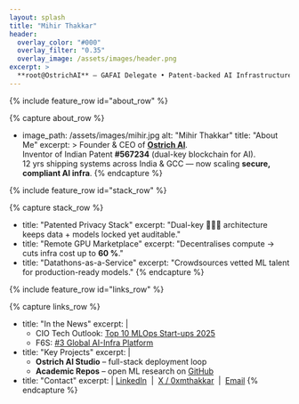 ```yaml
---
layout: splash
title: "Mihir Thakkar"
header:
  overlay_color: "#000"
  overlay_filter: "0.35"
  overlay_image: /assets/images/header.png
excerpt: >
  **root@OstrichAI** — GAFAI Delegate • Patent-backed AI Infrastructure
---
```


{% include feature_row id="about_row" %}

{% capture about_row %}
- image_path: /assets/images/mihir.jpg
  alt: "Mihir Thakkar"
  title: "About Me"
  excerpt: >
    Founder & CEO of **[Ostrich AI](https://ostrichai.webflow.io/)**.  
    Inventor of Indian Patent **#567234** (dual-key blockchain for AI).  
    12 yrs shipping systems across India & GCC — now scaling **secure, compliant AI infra**.
{% endcapture %}

{% include feature_row id="stack_row" %}

{% capture stack_row %}
- title: "Patented Privacy Stack"
  excerpt: "Dual-key 🚪🔑🔑 architecture keeps data + models locked yet auditable."
- title: "Remote GPU Marketplace"
  excerpt: "Decentralises compute → cuts infra cost up to **60 %**."
- title: "Datathons-as-a-Service"
  excerpt: "Crowdsources vetted ML talent for production-ready models."
{% endcapture %}

{% include feature_row id="links_row" %}

{% capture links_row %}
- title: "In the News"
  excerpt: |
    * CIO Tech Outlook: [Top 10 MLOps Start-ups 2025](https://www.ciotechoutlook.com/solutions/mlops-startups/vendor/2025/_ostrich_ai_)
    * F6S: [#3 Global AI-Infra Platform](https://www.f6s.com/companies/ai-infrastructure/india/co)
- title: "Key Projects"
  excerpt: |
    * **Ostrich AI Studio** – full-stack deployment loop  
    * **Academic Repos** – open ML research on [GitHub](https://github.com/mihir-ai-lab)
- title: "Contact"
  excerpt: |
    [LinkedIn](https://linkedin.com/in/thakkarmihir) &nbsp;|&nbsp;
    [X / 0xmthakkar](https://twitter.com/0xmthakkar) &nbsp;|&nbsp;
    <a href="mailto:mthakkar@ostrich-ai.com">Email</a>
{% endcapture %}
